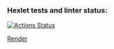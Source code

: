 ### Hexlet tests and linter status:
[![Actions Status](https://github.com/polinakren/frontend-project-12/actions/workflows/hexlet-check.yml/badge.svg)](https://github.com/polinakren/frontend-project-12/actions)

[Render](https://frontend-project-12-11c3.onrender.com)
